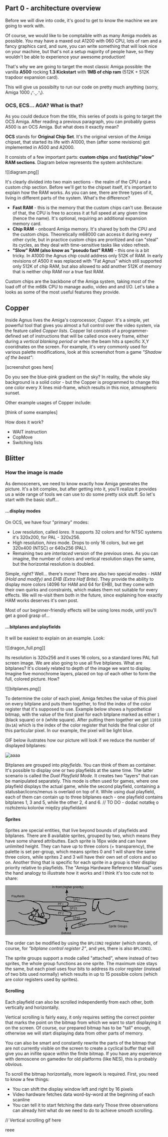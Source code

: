 
## Part 0 - architecture overview

Before we will dive into code, it's good to get to know the machine we are going to work with.

Of course, we would like to be comptaible with as many Amiga models as possible. *You* may have a maxed out A1200 with 060 CPU, lots of ram and a fancy graphics card, and sure, you can write something that will look nice on your machine, but that's not a setup majority of people have, so they wouldn't be able to experience your awesome production!

That's why we are going to target the most classic Amiga possible: the vanilla **A500** rocking **1.3 Kickstart** with **1MB of chip ram** (512K + 512K trapdoor expansion card).

This will give us possibilty to run our code on pretty much anything 
(sorry, Amiga 1000 ₍ᐢ.‸.ᐢ₎).

### OCS, ECS... AGA? What is that?
As you could deduce from the title, this series of posts is going to target the OCS Amiga. After reading a previous paragraph, you can probably
guess A500 is an OCS Amiga. But what does it exactly mean?

**OCS** stands for **Original Chip Set**. It's the original version of the Amiga chipset, that started its life with A1000, then (after some revisions) got implemented in A500 and A2000. 

It consists of a few important parts: **custom chips** and **fast/chip/"slow" RAM sections**. Diagram below represents the system architecture:


![[diagram.png]]


It's clearly divided into two main sections - the realm of the CPU and a custom chip section. Before we'll get to the chipset itself, it's important to explain how the RAM works. As you can see, there are three types of it, living in different parts of the system. What's the difference?
- **Fast RAM** - this is the memory that the custom chips can't use. Because of that, the CPU is free to access it at full speed at any given time (hence the name). It's optional, requiring an additional expansion memory card.
- **Chip RAM** - onboard Amiga memory. It's shared by both the CPU and the custom chips. Theoretically m68000 can access it during every other cycle, but in practice custom chips are proritized and can "steal" its cycles, as they deal with time-sensitive tasks like video refresh.
- **"Slow" RAM (also know as "pseudo fast" RAM)** - this one is a bit tricky. In A1000 the Agnus chip could address only 512K of RAM. In early revisions of A500 it was replaced with "Fat Agnus" which still supported only 512K of *chip* RAM, but also allowed to add another 512K of memory that is neither chip RAM nor a true fast RAM.  

Custom chips are the backbone of the Amiga system, taking most of the load off of the m68k CPU to manage audio, video and and I/O. 
Let's take a looks as some of the most useful features they provide.

## Copper

Inside Agnus lives the Amiga's coprocessor, *Copper*.  It's a simple, yet powerful tool that gives you almost a full control over the video system, via the feature called *Copper lists*. 
Copper list consists of a programmer-defined set of instructions that will be called once every frame, either during a *vertical blanking period* or when the beam hits a specific X,Y cooridnates on the screen. 
For example, it's very commonly used for various palette modifications, look at this screenshot from a game *"Shadow of the beast"*:

[screenshot goes here]

Do you see the blue-pink gradient on the sky? In reality, the whole sky background is a solid color - but the Copper is programmed to change this one color every X lines mid-frame, which results in this nice, atmospheric sunset. 

Other example usages of Copper include:

[think of some examples]

How does it work?
- WAIT instruction
- CopMove
- Switching lists 

## Blitter




### How the image is made
As demosceners, we need to know exactly how Amiga generates the picture. It's a bit complex, but after getting into it, you'll realize it 
provides us a wide range of tools we can use to do some pretty sick stuff. So let's start with the basic stuff...

#### ...display modes 
On OCS, we have four "primary" modes:

- Low resolution, called *lores*. It supports 32 colors and for NTSC systems it's 320x200, for PAL - 320x256.
- High resolution, *hires* mode. Drops to only 16 colors, but we get 320x400 (NTSC) or 640x256 (PAL).
- Remaining two are *interlaced* version of the previous ones. As you can imagine, the number of colors and vertical resolution stays the same, but the horizontal resolution is doubled.

Simple, right? Well... there's more! There are also two special modes - *HAM (Hold and modify)* and *EHB (Extra Half Brite)*. They provide the ability to display more colors (4096 for HAM and 64 for EHB), but they come with their own quirks and constraints, which makes them not suitable
for every effects. We will re-visit them both in the future, since explaining how exactly HAM works deserves it's own post.

Most of our beginner-friendly effects will be using lores mode, until you'll get a good grasp of...

#### ...bitplanes and playfields
It will be easiest to explain on an example. Look:

![[dragon_full.png]]

Its resolution is 320x256 and it uses 16 colors, so a standard lores PAL full screen image. We are also going to use all five bitplanes. What are bitplanes? It's closely related to depth of the image we want to display. Imagine five monochrome layers, placed on top of each other to form the full, colored picture. How?

![[bitplanes.png]]

To determine the color of each pixel, Amiga fetches the value of this pixel on every bitplane and puts them together, to find the index of the color register that it's supposed to use. 
Example below shows a hypothetical bitmap, with the value of the first pixel for each bitplane marked as either `1` (black square) or `0` (white square). After putting them together we get `11010` (`0x1A`) which is the index of the color register that holds the final color of this particular pixel. In our example, the pixel will be light blue.

GIF below ilustrates how our picture will look if we reduce the number of displayed bitplanes:

![aaaa](bitplanes.gif)

Bitplanes are grouped into *playfields*. You can think of them as container. It's possible to display one or two playfields at the same time. The latter scenario is called the *Dual Playfield Mode*.
It creates two "layers" that can be manipulated separately. This mode is often used for games, where one playfield displays the actual game, while the second playfield, containing a statusbar/icons/menus is overlaid on top of it.
While using dual playfield, each of them can contain up to three bitplanes each - one playfield contains bitplanes 1, 3 and 5, while the other 2, 4 and 6. 
// TO DO - dodać notatkę o rozłożeniu kolorów między playfieldami

#### Sprites
Sprites are special entities, that live beyond bounds of playfields and bitplanes. There are 8 available sprites, grouped by two, which means they have some shared attributtes. 
Each sprite is 16px wide and can have unlimited height. They can have up to three colors (+ transparency), the palette is set per-group, which means sprites 0 and 1 will share the same three colors,
while sprites 2 and 3 will have their own set of colors and so on. 
Another thing that is specific for each sprite in a group is their display priority relative to playfields. The "Amiga Hardware Reference Manual" uses the hand analogy to illustrate how it works and I think
it's too cute not to share:

![sprite priority hand image here](./assets/video_priority.gif)

The order can be modified by using the <code>BPLCON2</code> register (which stands, of course, for _"bitplane control register 2"_, and yes, there is also <code>BPLCON1</code>).

The sprite groups support a mode called "attached", where instead of two sprites, the whole group functions as one sprite. The maximum size stays the same, but each pixel uses four bits to address its color register 
(instead of two bits used normally) which results in up to 15 possible colors (which are color registers used by sprites).


#### Scrolling
Each playfield can also be scrolled independently from each other, both vertically and horizontally. 

Vertical scrolling is fairly easy, it only requires setting the correct pointer that marks the point on the bitmap from which we want to start displaying it on the screen. Of course, our prepared bitmap
has to be "tall" enough, otherwise we will start displaying data from other parts of memory. 

You can also be smart and constantly rewrite the parts of the bitmap that are not currently visible on the screen to create a cyclical buffer that will give you an inifite space within the finite bitmap. If you have
any experience with demoscene on gamedev for old platforms (like NES), this is probably obvious.

To scroll the bitmap horizontally, more legwork is required. First, you need to know a few things:
- You can shift the display window left and right by 16 pixels
- Video hardware fetches data word-by-word at the beginning of each scanline
- You can tell it to start fetching the data early
Those three observations can already hint what do we need to do to achieve smooth scrolling.

// Vertical scrolling gif here


<div>
reee
</div>




